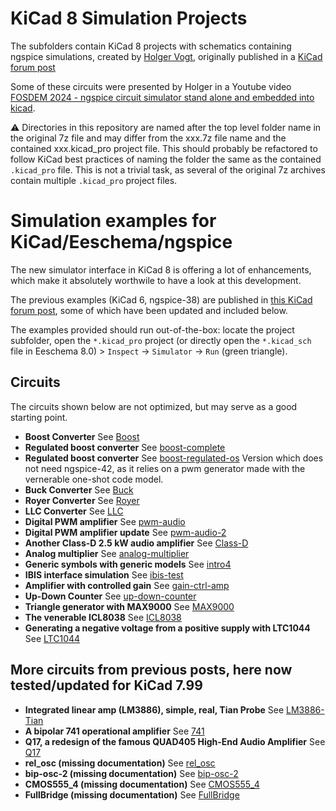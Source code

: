 # KiCad 8 Simulation Projects

The subfolders contain KiCad 8 projects with schematics containing ngspice simulations, created by [Holger Vogt](https://forum.kicad.info/u/holger), originally published in a [KiCad forum post](https://forum.kicad.info/t/more-simulation-examples-for-kicad-eeschema-ngspice/45546)

Some of these circuits were presented by Holger in a Youtube video [FOSDEM 2024 - ngspice circuit simulator stand alone and embedded into kicad](https://www.youtube.com/watch?v=hnkTLkVplBI).

:warning: Directories in this repository are named after the top level folder name in the original 7z file and may differ from the xxx.7z file name and the contained xxx.kicad_pro project file. This should probably be refactored to follow KiCad best practices of naming the folder the same as the contained `.kicad_pro` file. This is not a trivial task, as several of the original 7z archives contain multiple `.kicad_pro` project files.

# Simulation examples for KiCad/Eeschema/ngspice

The new simulator interface in KiCad 8 is offering a lot of enhancements, which make it absolutely worthwile to have a look at this development.

The previous examples (KiCad 6, ngspice-38) are published in [this KiCad forum post](https://forum.kicad.info/t/simulation-examples-for-kicad-eeschema-ngspice/34443), some of which have been updated and included below.

The examples provided should run out-of-the-box: locate the project subfolder, open the `*.kicad_pro` project (or directly open the `*.kicad_sch` file in Eeschema 8.0) > `Inspect` -> `Simulator` -> `Run` (green triangle).

## Circuits
The circuits shown below are not optimized, but may serve as a good starting point.

* **Boost Converter** See [Boost](Boost)
* **Regulated boost converter** See [boost-complete](boost-complete)
* **Regulated boost converter** See [boost-regulated-os](boost-regulated-os)
  Version which does not need ngspice-42, as it relies on a pwm generator made with the vernerable one-shot code model.  
* **Buck Converter** See [Buck](Buck)
* **Royer Converter** See [Royer](Royer)
* **LLC Converter** See [LLC](LLC)
* **Digital PWM amplifier** See [pwm-audio](pwm-audio)
* **Digital PWM amplifier update** See [pwm-audio-2](pwm-audio-2)
* **Another Class-D 2.5 kW audio amplifier** See [Class-D](Class-D)
* **Analog multiplier** See [analog-multiplier](analog-multiplier)
* **Generic symbols with generic models** See [intro4](intro4)
* **IBIS interface simulation** See [ibis-test](ibis-test)
* **Amplifier with controlled gain** See [gain-ctrl-amp](gain-ctrl-amp)
* **Up-Down Counter** See [up-down-counter](up-down-counter)
* **Triangle generator with MAX9000** See [MAX9000](MAX9000)
* **The venerable ICL8038** See [ICL8038](ICL8038)
* **Generating a negative voltage from a positive supply with LTC1044** See [LTC1044](LTC1044)

## More circuits from previous posts, here now tested/updated for KiCad 7.99

* **Integrated linear amp (LM3886), simple, real, Tian Probe** See [LM3886-Tian](LM3886-Tian)
* **A bipolar 741 operational amplifier** See [741](741)
* **Q17, a redesign of the famous QUAD405 High-End Audio Amplifier** See [Q17](Q17)
* **rel_osc (missing documentation)** See [rel_osc](rel_osc)
* **bip-osc-2 (missing documentation)** See [bip-osc-2](bip-osc-2)
* **CMOS555_4 (missing documentation)** See [CMOS555_4](CMOS555_4)
* **FullBridge (missing documentation)** See [FullBridge](FullBridge)


